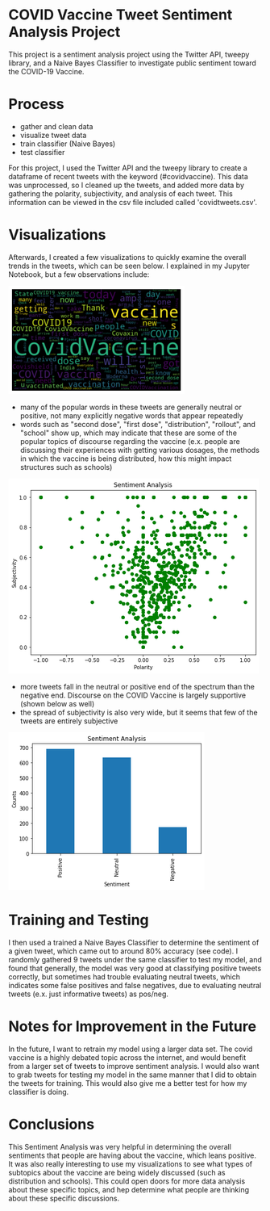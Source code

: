 # COVID Vaccine Tweet Sentiment Analysis Project
This project is a sentiment analysis project using the Twitter API, tweepy library, and a Naive Bayes Classifier to investigate public sentiment toward the COVID-19 Vaccine.

# Process
- gather and clean data
- visualize tweet data
- train classifier (Naive Bayes)
- test classifier

For this project, I used the Twitter API and the tweepy library to create a dataframe of recent tweets with the keyword (#covidvaccine). This data was unprocessed, so I cleaned up the tweets, and added more data by gathering the polarity, subjectivity, and analysis of each tweet. This information can be viewed in the csv file included called 'covidtweets.csv'.

# Visualizations
Afterwards, I created a few visualizations to quickly examine the overall trends in the tweets, which can be seen below. I explained in my Jupyter Notebook, but a few observations include: 

![Word Cloud of Tweets](https://github.com/kickflipped/vaccine-tweet-sentiment-analysis/blob/main/Figures/wordcloud.png)

* many of the popular words in these tweets are generally neutral or positive, not many explicitly negative words that appear repeatedly
* words such as "second dose", "first dose", "distribution", "rollout", and "school" show up, which may indicate that these are some of the popular topics of discourse regarding the vaccine (e.x. people are discussing their experiences with getting various dosages, the methods in which the vaccine is being distributed, how this might impact structures such as schools)

![Scatterplot of Tweet Sentiment](https://github.com/kickflipped/vaccine-tweet-sentiment-analysis/blob/main/Figures/scatter.png)

* more tweets fall in the neutral or positive end of the spectrum than the negative end. Discourse on the COVID Vaccine is largely supportive (shown below as well)
* the spread of subjectivity is also very wide, but it seems that few of the tweets are entirely subjective

![Bar Graph of Tweet Sentiment](https://github.com/kickflipped/vaccine-tweet-sentiment-analysis/blob/main/Figures/bar.png)

# Training and Testing
I then used a trained a Naive Bayes Classifier to determine the sentiment of a given tweet, which came out to around 80% accuracy (see code). I randomly gathered 9 tweets under the same classifier to test my model, and found that generally, the model was very good at classifying positive tweets correctly, but sometimes had trouble evaluating neutral tweets, which indicates some false positives and false negatives, due to evaluating neutral tweets (e.x. just informative tweets) as pos/neg.

# Notes for Improvement in the Future
In the future, I want to retrain my model using a larger data set. The covid vaccine is a highly debated topic across the internet, and would benefit from a larger set of tweets to improve sentiment analysis. I would also want to grab tweets for testing my model in the same
manner that I did to obtain the tweets for training. This would also give me a better test for how my classifier is doing.

# Conclusions
This Sentiment Analysis was very helpful in determining the overall sentiments that people are having about the vaccine, which leans positive. It was also really interesting to use my visualizations to see what types of subtopics about the vaccine are being widely discussed (such as distribution and schools). This could open doors for more data analysis about these specific topics, and hep determine what people are thinking about these specific discussions.
